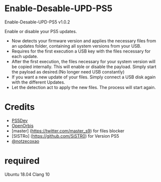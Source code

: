 # Enable-Desable-UPD-PS5
Enable-Desable-UPD-PS5 v1.0.2

Enable or disable your PS5 updates.

- Now detects your firmware version and applies the necessary files from an updates folder, containing all system versions from your USB.
- Requires for the first execution a USB key with the files necessary for each update.
- After the first execution, the files necessary for your system version will be copied internally. This will enable or disable the payload. Simply start the payload as desired.(No longer need USB constantly)
- If you want a new update of your files. Simply connect a USB disk again with the different Updates.
- Let the detection act to apply the new files. The process will start again.

# Credits
- [PS5Dev](https://github.com/PS5Dev) 
- [OpenOrbis](https://github.com/OpenOrbis)
- [master] (https://twitter.com/master_s9) for files blocker
- [SISTRo] (https://github.com/SiSTR0) for Version PS5
- [@notzecoxao](https://twitter.com/notzecoxao)

# required
Ubuntu 18.04
Clang 10


